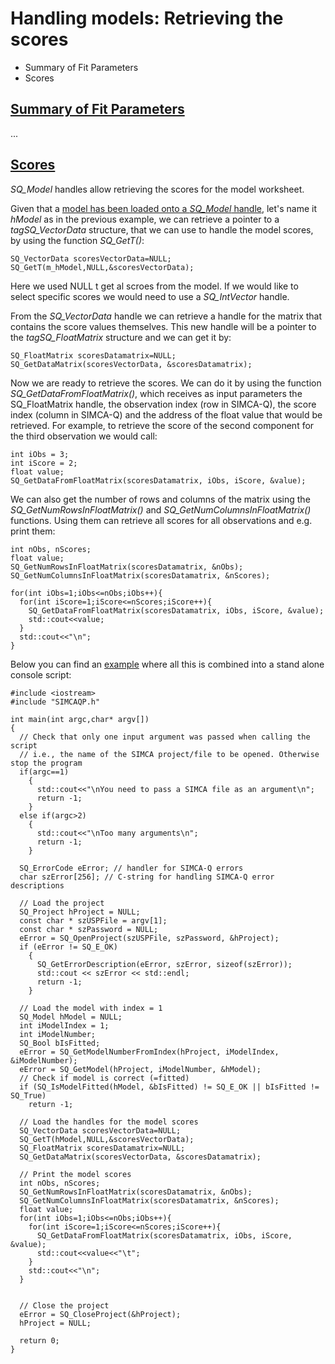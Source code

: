 # Handling models: Retrieving the scores

- <a name="Summary">Summary of Fit Parameters</a>
- <a name="Scores">Scores</a>

## [Summary of Fit Parameters](#Summary)

...

## [Scores](#Scores)

*SQ_Model* handles allow retrieving the scores for the model worksheet.

Given that a [model has been loaded onto a *SQ_Model* handle](../05_0_HandlingModels_Introduction/HandlingModels_Introduction.md), let's name it *hModel* as in the previous example, we can retrieve a pointer to a *tagSQ_VectorData* structure, that we can use to handle the model scores, by using the function *SQ_GetT()*:
```
SQ_VectorData scoresVectorData=NULL;
SQ_GetT(m_hModel,NULL,&scoresVectorData);
```

Here we used NULL t get al scroes from the model. If we would like to select specific scores we would need to use a *SQ_IntVector* handle.

From the *SQ_VectorData* handle we can retrieve a handle for the matrix that contains the score values themselves. This new handle will be a pointer to the *tagSQ_FloatMatrix* structure and we can  get it by:
```
SQ_FloatMatrix scoresDatamatrix=NULL;
SQ_GetDataMatrix(scoresVectorData, &scoresDatamatrix);
```

Now we are ready to retrieve the scores. We can do it by using the function *SQ_GetDataFromFloatMatrix()*, which receives as input parameters the SQ_FloatMatrix handle, the observation index (row in SIMCA-Q), the score index (column in SIMCA-Q) and the address of the float value that would be retrieved. For example, to retrieve the score of the second component for the third observation we would call:
```
int iObs = 3;
int iScore = 2;
float value;
SQ_GetDataFromFloatMatrix(scoresDatamatrix, iObs, iScore, &value);
```

We can also get the number of rows and columns of the matrix using the *SQ_GetNumRowsInFloatMatrix()* and *SQ_GetNumColumnsInFloatMatrix()* functions. Using them can retrieve all scores for all observations and e.g. print them:
```
int nObs, nScores;
float value;
SQ_GetNumRowsInFloatMatrix(scoresDatamatrix, &nObs);
SQ_GetNumColumnsInFloatMatrix(scoresDatamatrix, &nScores);

for(int iObs=1;iObs<=nObs;iObs++){
  for(int iScore=1;iScore<=nScores;iScore++){
    SQ_GetDataFromFloatMatrix(scoresDatamatrix, iObs, iScore, &value);
    std::cout<<value;
  }
  std::cout<<"\n";
}
```

Below you can find an [example](HandlingModels_GettingScores.cpp) where all this is combined into a stand alone console script:
```
#include <iostream>
#include "SIMCAQP.h"

int main(int argc,char* argv[])
{
  // Check that only one input argument was passed when calling the script
  // i.e., the name of the SIMCA project/file to be opened. Otherwise stop the program
  if(argc==1)
    {
      std::cout<<"\nYou need to pass a SIMCA file as an argument\n";
      return -1;
    }
  else if(argc>2)
    {
      std::cout<<"\nToo many arguments\n";
      return -1;
    }

  SQ_ErrorCode eError; // handler for SIMCA-Q errors
  char szError[256]; // C-string for handling SIMCA-Q error descriptions

  // Load the project
  SQ_Project hProject = NULL;
  const char * szUSPFile = argv[1];
  const char * szPassword = NULL;
  eError = SQ_OpenProject(szUSPFile, szPassword, &hProject);
  if (eError != SQ_E_OK)
    {            
      SQ_GetErrorDescription(eError, szError, sizeof(szError));
      std::cout << szError << std::endl;
      return -1;
    }
  
  // Load the model with index = 1
  SQ_Model hModel = NULL;
  int iModelIndex = 1;
  int iModelNumber;
  SQ_Bool bIsFitted;
  eError = SQ_GetModelNumberFromIndex(hProject, iModelIndex, &iModelNumber);
  eError = SQ_GetModel(hProject, iModelNumber, &hModel);
  // Check if model is correct (=fitted) 
  if (SQ_IsModelFitted(hModel, &bIsFitted) != SQ_E_OK || bIsFitted != SQ_True)
    return -1;

  // Load the handles for the model scores
  SQ_VectorData scoresVectorData=NULL;
  SQ_GetT(hModel,NULL,&scoresVectorData);
  SQ_FloatMatrix scoresDatamatrix=NULL;
  SQ_GetDataMatrix(scoresVectorData, &scoresDatamatrix);

  // Print the model scores
  int nObs, nScores;
  SQ_GetNumRowsInFloatMatrix(scoresDatamatrix, &nObs);
  SQ_GetNumColumnsInFloatMatrix(scoresDatamatrix, &nScores);
  float value;
  for(int iObs=1;iObs<=nObs;iObs++){
    for(int iScore=1;iScore<=nScores;iScore++){
      SQ_GetDataFromFloatMatrix(scoresDatamatrix, iObs, iScore, &value);
      std::cout<<value<<"\t";
    }
    std::cout<<"\n";
  }


  // Close the project
  eError = SQ_CloseProject(&hProject);
  hProject = NULL;

  return 0;
}
```
  
